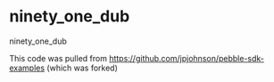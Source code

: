 ninety_one_dub
==============

ninety_one_dub

This code was pulled from https://github.com/jpjohnson/pebble-sdk-examples (which was forked)
